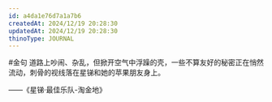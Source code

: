 ```yaml
---
id: a4da1e76d7a1a7b6
createdAt: 2024/12/19 20:28:30
updatedAt: 2024/12/19 20:28:30
thinoType: JOURNAL
---
```

#金句 道路上吵闹、杂乱，但掀开空气中浮躁的壳，一些不算友好的秘密正在悄然流动，刺骨的视线落在星锑和她的苹果朋友身上。

——《星锑·最佳乐队-淘金地》